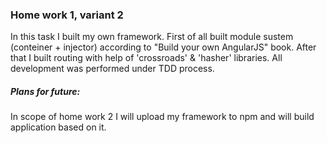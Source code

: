 ### Home work 1, variant 2

In this task I built my own framework.
First of all built module sustem (conteiner + injector) according to "Build your own AngularJS" book.
After that I built routing with help of 'crossroads' & 'hasher' libraries.
All development was performed under TDD process.

##### Plans for future:
In scope of home work 2 I will upload my framework to npm and will build application based on it.